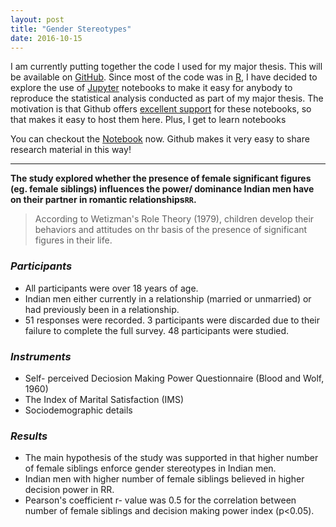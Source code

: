 ```yaml
---
layout: post
title: "Gender Stereotypes"
date: 2016-10-15
---
```


I am currently putting together the code I used for my major thesis. This will be available on [GitHub](https://github.com/sruthipeter/gender-stereotypes). Since most of the code was in [R](https://www.r-project.org/about.html), I have decided to explore the use of [Jupyter](http://jupyter.org/) notebooks to make it easy for anybody to reproduce the statistical analysis conducted as part of my major thesis. The motivation is that Github offers [excellent support](https://github.com/blog/1995-github-jupyter-notebooks-3) for these notebooks, so that makes it easy to host them here. Plus, I get to learn notebooks

You can checkout the [Notebook](https://github.com/sruthipeter/gender-stereotypes/blob/master/gender-stereotypes.ipynb) now. Github makes it very easy to share research material in this way!

---

**The study explored whether the presence of female significant figures (eg. female siblings) influences the power/ dominance Indian men have on their partner in romantic relationships`RR`.**

>According to Wetizman's Role Theory (1979), children develop their behaviors and attitudes on thr basis of the presence of significant figures in their life. 

### **_Participants_** 

* All participants were over 18 years of age.   
* Indian men either currently in a relationship (married or unmarried) or had previously been in a relationship.  
* 51 responses were recorded. 3 participants were discarded due to their failure to complete the full survey. 48 participants were studied.  

### **_Instruments_** 

* Self- perceived Deciosion Making Power Questionnaire (Blood and Wolf, 1960)  
* The Index of Marital Satisfaction (IMS)  
* Sociodemographic details  

### **_Results_**

* The main hypothesis of the study was supported in that higher number of female siblings enforce gender stereotypes in Indian men.
* Indian men with higher number of female siblings believed in higher decision power in RR. 
* Pearson's coefficient r- value was 0.5 for the correlation between number of female siblings and decision making power index (p<0.05). 

